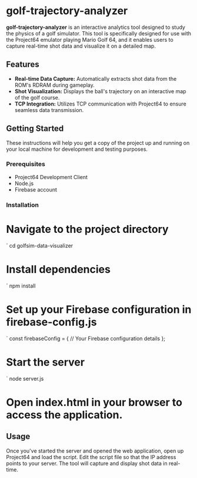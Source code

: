 # golf-trajectory-analyzer

**golf-trajectory-analyzer** is an interactive analytics tool designed to study the physics of a golf simulator. This tool is specifically designed for use with the Project64 emulator playing Mario Golf 64, and it enables users to capture real-time shot data and visualize it on a detailed map.

## Features

- **Real-time Data Capture:** Automatically extracts shot data from the ROM's RDRAM during gameplay.
- **Shot Visualization:** Displays the ball's trajectory on an interactive map of the golf course.
- **TCP Integration:** Utilizes TCP communication with Project64 to ensure seamless data transmission.

## Getting Started

These instructions will help you get a copy of the project up and running on your local machine for development and testing purposes.

### Prerequisites

- Project64 Development Client
- Node.js
- Firebase account

### Installation

# Navigate to the project directory
` cd golfsim-data-visualizer

# Install dependencies
` npm install

# Set up your Firebase configuration in firebase-config.js
` const firebaseConfig = {
  // Your Firebase configuration details
};

# Start the server
` node server.js

# Open index.html in your browser to access the application.

## Usage

Once you've started the server and opened the web application, open up Project64 and load the script. Edit the script file so that the IP address points to your server. The tool will capture and display shot data in real-time.


